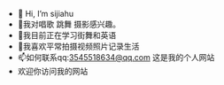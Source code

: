 - 👋 Hi, I’m sijiahu
- 👀我对唱歌 跳舞 摄影感兴趣。
- 🌱我目前正在学习街舞和英语
- 💞我喜欢平常拍摄视频照片记录生活
- 📫如何联系qq:3545518634@qq.com
  这是我的个人网站
- 欢迎你访问我的网站

<!---
SijiaHu是一个✨特殊的✨存储库，因为其“README.md”（这个文件）出现在您的GitHub配置文件中。
您可以单击“预览”链接查看您的更改。
--->
